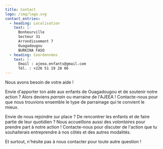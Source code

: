 ```yaml
---
title: Contact
logo: /img/logo.svg
contact_entries:
  - heading: Localisation
    text: |-
      Bonheurville
      Secteur 31
      Arrondissement 7
      Ouagadougou
      BURKINA FASO
  - heading: Coordonnées
    text: |-
      Email : ajeea.enfants@gmail.com
      Tél. : +226 51 19 28 06
---
```

Nous avons besoin de votre aide !

Envie d'apporter ton aide aux enfants de Ouagadougou et de soutenir notre action ? Alors deviens _parrain_ ou marraine de l'AJEEA ! Contacte-nous pour que nous trouvions ensemble le type de parrainage qui te convient le mieux.

Envie de nous rejoindre sur place ? De rencontrer les enfants et de faire partie de leur quotidien ? Nous accueillons aussi des _volontaires_ pour prendre part à notre action ! Contacte-nous pour discuter de l'action que tu souhaiterais entreprendre à nos côtés et des autres modalités.

Et surtout, n'hésite pas à nous contacter pour toute autre question !
